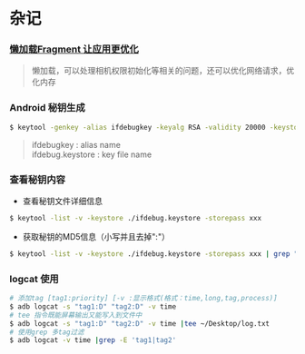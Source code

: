 # 杂记

### [懒加载Fragment 让应用更优化](http://immortalz.me/262.html)
> 懒加载，可以处理相机权限初始化等相关的问题，还可以优化网络请求，优化内存

### Android 秘钥生成

```bash
$ keytool -genkey -alias ifdebugkey -keyalg RSA -validity 20000 -keystore ifdebug.keystore
```
> ifdebugkey : alias name   
> ifdebug.keystore : key file name

### 查看秘钥内容

- 查看秘钥文件详细信息

```bash
$ keytool -list -v -keystore ./ifdebug.keystore -storepass xxx
```

- 获取秘钥的MD5信息（小写并且去掉":"）

```bash
$ keytool -list -v -keystore ./ifdebug.keystore -storepass xxx | grep "MD5" | tr '[:upper:]' '[:lower:]' |tr -d :
```

### logcat 使用

```bash
# 添加tag [tag1:priority] [-v :显示格式(格式：time,long,tag,process)]
$ adb logcat -s "tag1:D" "tag2:D" -v time
# tee 指令既能屏幕输出又能写入到文件中
$ adb logcat -s "tag1:D" "tag2:D" -v time |tee ~/Desktop/log.txt
# 使用grep 多tag过滤
$ adb logcat -v time |grep -E 'tag1|tag2'
```
